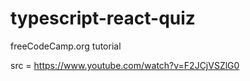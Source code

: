 # typescript-react-quiz
freeCodeCamp.org tutorial

src = https://www.youtube.com/watch?v=F2JCjVSZlG0
